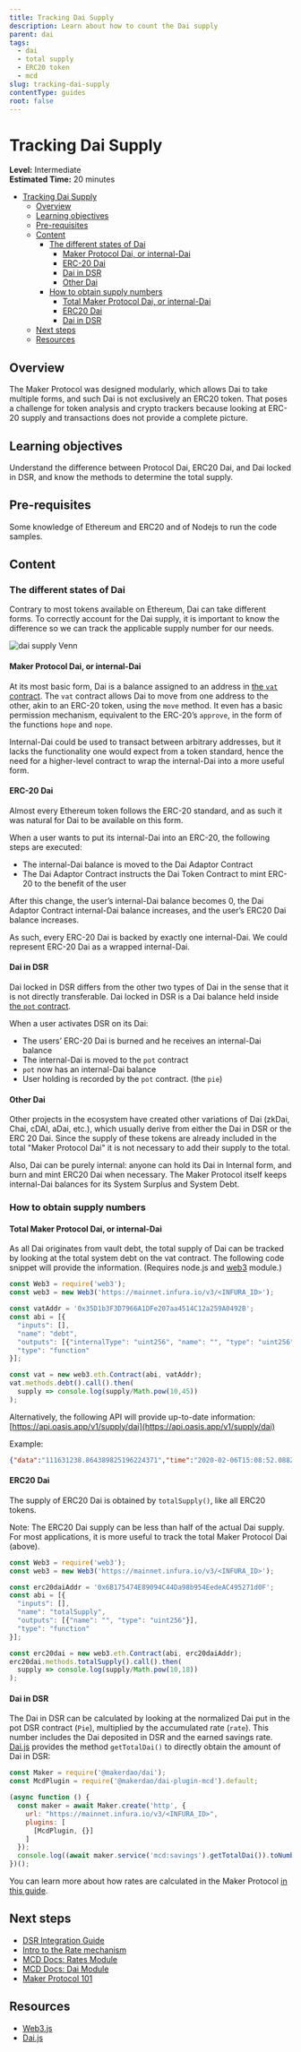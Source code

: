 ```yaml
---
title: Tracking Dai Supply
description: Learn about how to count the Dai supply
parent: dai
tags:
  - dai
  - total supply
  - ERC20 token
  - mcd 
slug: tracking-dai-supply
contentType: guides
root: false
---
```


# Tracking Dai Supply

**Level:** Intermediate  
**Estimated Time:** 20 minutes

- [Tracking Dai Supply](#tracking-dai-supply)
  - [Overview](#overview)
  - [Learning objectives](#learning-objectives)
  - [Pre-requisites](#pre-requisites)
  - [Content](#content)
    - [The different states of Dai](#the-different-states-of-dai)
      - [Maker Protocol Dai, or internal-Dai](#maker-protocol-dai-or-internal-dai)
      - [ERC-20 Dai](#erc-20-dai)
      - [Dai in DSR](#dai-in-dsr)
      - [Other Dai](#other-dai)
    - [How to obtain supply numbers](#how-to-obtain-supply-numbers)
      - [Total Maker Protocol Dai, or internal-Dai](#total-maker-protocol-dai-or-internal-dai)
      - [ERC20 Dai](#erc20-dai)
      - [Dai in DSR](#dai-in-dsr-1)
  - [Next steps](#next-steps)
  - [Resources](#resources)

## Overview

The Maker Protocol was designed modularly, which allows Dai to
take multiple forms, and such Dai is not exclusively an ERC20 token. That poses a challenge for token analysis and crypto
trackers because looking at ERC-20 supply and transactions does not provide a
complete picture.

## Learning objectives

Understand the difference between Protocol Dai, ERC20 Dai, and Dai locked in DSR, and know the methods to
determine the total supply.

## Pre-requisites

Some knowledge of Ethereum and ERC20 and of Nodejs to run the code samples.

## Content

### The different states of Dai

Contrary to most tokens available on Ethereum, Dai can take different forms. To correctly
account for the Dai supply, it is important to know the difference so we can
track the applicable supply number for our needs.

![dai supply Venn](../images/guides/../../guides/dai-supply/images/dai_venn.png)

#### Maker Protocol Dai, or internal-Dai

At its most basic form, Dai is a balance assigned to an address in [the `vat` contract](https://github.com/makerdao/dss/blob/master/src/vat.sol#L53). The `vat` contract allows Dai to move from one address to the other, akin to an ERC-20 token, using the `move` method. It even has a basic permission mechanism, equivalent to the ERC-20’s `approve`, in the form of the functions `hope` and `nope`.

Internal-Dai could be used to transact between arbitrary addresses, but it lacks the functionality one would expect from a token standard, hence the need for a higher-level contract to wrap the internal-Dai into a more useful form.

#### ERC-20 Dai

Almost every Ethereum token follows the ERC-20 standard, and as such it was natural for Dai to be available on this form.

When a user wants to put its internal-Dai into an ERC-20, the following steps are executed:

- The internal-Dai balance is moved to the Dai Adaptor Contract
- The Dai Adaptor Contract instructs the Dai Token Contract to mint ERC-20 to the benefit of the user

After this change, the user’s internal-Dai balance becomes 0, the Dai Adaptor Contract internal-Dai balance increases, and the user’s ERC20 Dai balance increases.

As such, every ERC-20 Dai is backed by exactly one internal-Dai. We could represent ERC-20 Dai as a wrapped internal-Dai.

#### Dai in DSR

Dai locked in DSR differs from the other two types of Dai in the sense that it is not directly transferable. Dai locked in DSR is a Dai balance held inside [the `pot` contract](https://docs.makerdao.com/smart-contract-modules/rates-module/pot-detailed-documentation).

When a user activates DSR on its Dai:

- The users’ ERC-20 Dai is burned and he receives an internal-Dai balance
- The internal-Dai is moved to the `pot` contract
- `pot` now has an internal-Dai balance
- User holding is recorded by the `pot` contract. (the `pie`)

#### Other Dai

Other projects in the ecosystem have created other variations of Dai  (zkDai, Chai, cDAI, aDai, etc.), which usually derive from either the Dai in DSR or the ERC 20 Dai. Since the supply of these tokens are already included in the total "Maker Protocol Dai" it is not necessary to add their supply to the total.

Also, Dai can be purely internal: anyone can hold its Dai in Internal form, and burn and mint ERC20 Dai when necessary. The Maker Protocol itself keeps internal-Dai balances for its System Surplus and System Debt.

### How to obtain supply numbers

#### Total Maker Protocol Dai, or internal-Dai

As all Dai originates from vault debt, the total supply of Dai can be tracked by looking at the total system debt on the vat contract. The following code snippet will provide the information. (Requires node.js and [web3](https://web3js.readthedocs.io/) module.)

```javascript
const Web3 = require('web3');
const web3 = new Web3('https://mainnet.infura.io/v3/<INFURA_ID>');

const vatAddr = '0x35D1b3F3D7966A1DFe207aa4514C12a259A0492B';
const abi = [{
  "inputs": [],
  "name": "debt",
  "outputs": [{"internalType": "uint256", "name": "", "type": "uint256"}],
  "type": "function"
}];

const vat = new web3.eth.Contract(abi, vatAddr);
vat.methods.debt().call().then(
  supply => console.log(supply/Math.pow(10,45))
);
```

Alternatively, the following API will provide up-to-date information:
[https://api.oasis.app/v1/supply/dai](https://api.oasis.app/v1/supply/dai)

Example:

```JSON
{"data":"111631238.864389825196224371","time":"2020-02-06T15:08:52.088Z","message":"success"}
```

#### ERC20 Dai

The supply of ERC20 Dai is obtained by `totalSupply()`, like all ERC20 tokens.

Note: The ERC20 Dai supply can be less than half of the actual Dai supply. For most applications, it is more useful to track the total Maker Protocol Dai (above).

```javascript
const Web3 = require('web3');
const web3 = new Web3('https://mainnet.infura.io/v3/<INFURA_ID>');

const erc20daiAddr = '0x6B175474E89094C44Da98b954EedeAC495271d0F';
const abi = [{
  "inputs": [],
  "name": "totalSupply",
  "outputs": [{"name": "", "type": "uint256"}],
  "type": "function"
}];

const erc20dai = new web3.eth.Contract(abi, erc20daiAddr);
erc20dai.methods.totalSupply().call().then(
  supply => console.log(supply/Math.pow(10,18))
);
```

#### Dai in DSR

The Dai in DSR can be calculated by looking at the normalized Dai put in the pot DSR contract (`Pie`), multiplied by the accumulated rate (`rate`). This number includes the Dai deposited in DSR and the earned savings rate. [Dai.js](https://github.com/makerdao/dai.js/wiki/Multi-Collateral-Dai-Examples) provides the method `getTotalDai()` to directly obtain the amount of Dai in DSR:

```javascript
const Maker = require('@makerdao/dai');
const McdPlugin = require('@makerdao/dai-plugin-mcd').default;

(async function () {
  const maker = await Maker.create('http', {
    url: "https://mainnet.infura.io/v3/<INFURA_ID>",
    plugins: [
      [McdPlugin, {}]
    ]
  });
  console.log((await maker.service('mcd:savings').getTotalDai()).toNumber());
})();
```

You can learn more about how rates are calculated in the Maker Protocol [in this guide](https://github.com/makerdao/developerguides/blob/master/mcd/intro-rate-mechanism/intro-rate-mechanism.md).

## Next steps

- [DSR Integration Guide](https://github.com/makerdao/developerguides/blob/master/dai/dsr-integration-guide/dsr-integration-guide-01.md)
- [Intro to the Rate mechanism](https://github.com/makerdao/developerguides/blob/master/mcd/intro-rate-mechanism/intro-rate-mechanism.md)
- [MCD Docs: Rates Module](https://docs.makerdao.com/smart-contract-modules/rates-module)
- [MCD Docs: Dai Module](https://docs.makerdao.com/smart-contract-modules/dai-module)
- [Maker Protocol 101](https://docs.makerdao.com/maker-protocol-101)

## Resources

- [Web3.js](http://web3js.readthedocs.io/)
- [Dai.js](https://github.com/makerdao/dai.js/wiki/Multi-Collateral-Dai-Examples)
